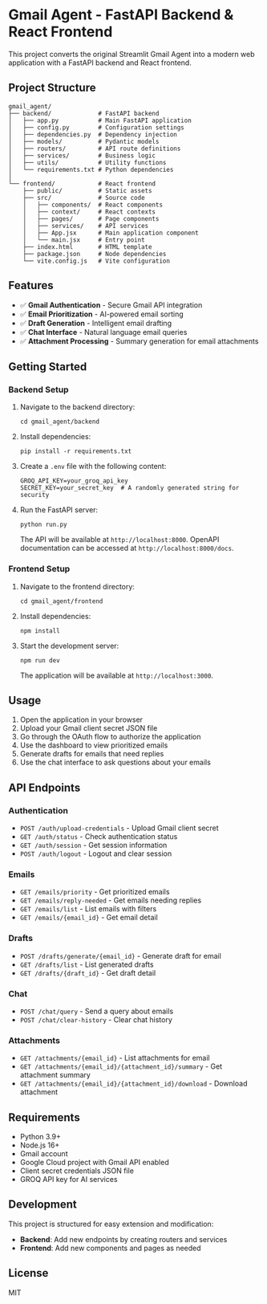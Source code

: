 # Gmail Agent - FastAPI Backend & React Frontend

This project converts the original Streamlit Gmail Agent into a modern web application with a FastAPI backend and React frontend.

## Project Structure

```
gmail_agent/
├── backend/             # FastAPI backend
│   ├── app.py           # Main FastAPI application
│   ├── config.py        # Configuration settings
│   ├── dependencies.py  # Dependency injection
│   ├── models/          # Pydantic models
│   ├── routers/         # API route definitions
│   ├── services/        # Business logic
│   ├── utils/           # Utility functions
│   └── requirements.txt # Python dependencies
│
└── frontend/            # React frontend
    ├── public/          # Static assets
    ├── src/             # Source code
    │   ├── components/  # React components
    │   ├── context/     # React contexts
    │   ├── pages/       # Page components
    │   ├── services/    # API services
    │   ├── App.jsx      # Main application component
    │   └── main.jsx     # Entry point
    ├── index.html       # HTML template
    ├── package.json     # Node dependencies
    └── vite.config.js   # Vite configuration
```

## Features

- ✅ **Gmail Authentication** - Secure Gmail API integration
- ✅ **Email Prioritization** - AI-powered email sorting
- ✅ **Draft Generation** - Intelligent email drafting
- ✅ **Chat Interface** - Natural language email queries
- ✅ **Attachment Processing** - Summary generation for email attachments

## Getting Started

### Backend Setup

1. Navigate to the backend directory:
   ```
   cd gmail_agent/backend
   ```

2. Install dependencies:
   ```
   pip install -r requirements.txt
   ```

3. Create a `.env` file with the following content:
   ```
   GROQ_API_KEY=your_groq_api_key
   SECRET_KEY=your_secret_key  # A randomly generated string for security
   ```

4. Run the FastAPI server:
   ```
   python run.py
   ```
   
   The API will be available at `http://localhost:8000`.
   OpenAPI documentation can be accessed at `http://localhost:8000/docs`.

### Frontend Setup

1. Navigate to the frontend directory:
   ```
   cd gmail_agent/frontend
   ```

2. Install dependencies:
   ```
   npm install
   ```

3. Start the development server:
   ```
   npm run dev
   ```
   
   The application will be available at `http://localhost:3000`.

## Usage

1. Open the application in your browser
2. Upload your Gmail client secret JSON file
3. Go through the OAuth flow to authorize the application
4. Use the dashboard to view prioritized emails
5. Generate drafts for emails that need replies
6. Use the chat interface to ask questions about your emails

## API Endpoints

### Authentication

- `POST /auth/upload-credentials` - Upload Gmail client secret
- `GET /auth/status` - Check authentication status
- `GET /auth/session` - Get session information
- `POST /auth/logout` - Logout and clear session

### Emails

- `GET /emails/priority` - Get prioritized emails
- `GET /emails/reply-needed` - Get emails needing replies
- `GET /emails/list` - List emails with filters
- `GET /emails/{email_id}` - Get email detail

### Drafts

- `POST /drafts/generate/{email_id}` - Generate draft for email
- `GET /drafts/list` - List generated drafts
- `GET /drafts/{draft_id}` - Get draft detail

### Chat

- `POST /chat/query` - Send a query about emails
- `POST /chat/clear-history` - Clear chat history

### Attachments

- `GET /attachments/{email_id}` - List attachments for email
- `GET /attachments/{email_id}/{attachment_id}/summary` - Get attachment summary
- `GET /attachments/{email_id}/{attachment_id}/download` - Download attachment

## Requirements

- Python 3.9+
- Node.js 16+
- Gmail account
- Google Cloud project with Gmail API enabled
- Client secret credentials JSON file
- GROQ API key for AI services

## Development

This project is structured for easy extension and modification:

- **Backend**: Add new endpoints by creating routers and services
- **Frontend**: Add new components and pages as needed

## License

MIT
